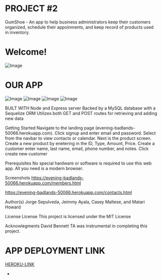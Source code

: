 # PROJECT #2

GumShoe - An app to help business administrators keep their customers organized, schedule their appoinments, and keep record of products used in inventory.

# Welcome!
![Image]( https://github.com/jpah2020/GumShoe/blob/main/Images/logo.jpg)

# OUR APP

![Image](https://github.com/jpah2020/GumShoe/blob/main/Images/Index.jpg )
![Image](https://github.com/jpah2020/GumShoe/blob/main/Images/calendar.jpg )
![Image](https://github.com/jpah2020/GumShoe/blob/main/Images/contacts.jpg )
![Image](https://github.com/jpah2020/GumShoe/blob/main/Images/login.jpg )

BUILT WITH
Node and Express server
Backed by a MySQL database with a Sequelize ORM
Utilizes both GET and POST routes for retrieving and adding new data

Getting Started
Navigate to the landing page (evening-badlands-50066.herokuapp.com).
Click signup and enter email and password.
Select from the navbar to view contacts or calendar.
Next is the product screen.
Create a new product by enetering in the ID, Type, Amount, Price.
Create a customer enter name, last name, email, phone number, and notes.
Click create new customer


Prerequisites
No special hardware or software is required to use this web app. All you need is a modern browser.

Screenshots
https://evening-badlands-50066.herokuapp.com/members.html

https://evening-badlands-50066.herokuapp.com/contacts.html



Author(s)
Jorge Sepulveda, Jeimmy Ayala, Casey Maltese, and Matari Howard

License
License This project is licensed under the MIT License

Acknowlegments
David Bennett TA was instrumental in completing this project.

# APP DEPLOYMENT LINK

[HEROKU-LINK](https://evening-badlands-50066.herokuapp.com/)

*
